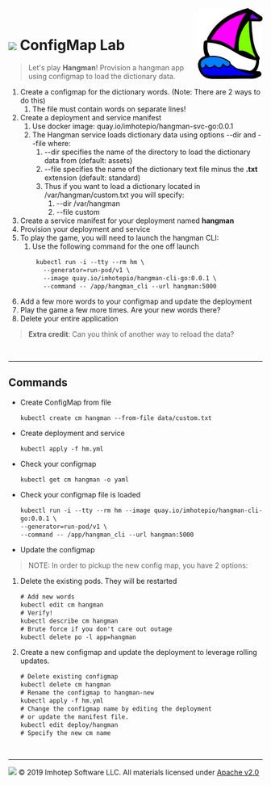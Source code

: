 <img src="../assets/k8sland.png" align="right" width="128" height="auto"/>

<br/>

# <img src="../assets/lab.png" width="32" height="auto"/> ConfigMap Lab

> Let's play **Hangman**! Provision a hangman app using configmap to load the dictionary data.

1. Create a configmap for the dictionary words. (Note: There are 2 ways to do this)
    1. The file must contain words on separate lines!
2. Create a deployment and service manifest
    1. Use docker image: quay.io/imhotepio/hangman-svc-go:0.0.1
    2. The Hangman service loads dictionary data using options --dir and --file where:
        1. --dir specifies the name of the directory to load the dictionary data from (default: assets)
        2. --file specifies the name of the dictionary text file minus the **.txt** extension (default: standard)
        3.  Thus if you want to load a dictionary located in /var/hangman/custom.txt you will specify:
            1. --dir /var/hangman
            2. --file custom
3. Create a service manifest for your deployment named **hangman**
4. Provision your deployment and service
5. To play the game, you will need to launch the hangman CLI:
    1. Use the following command for the one off launch
       ```shell
        kubectl run -i --tty --rm hm \
          --generator=run-pod/v1 \
          --image quay.io/imhotepio/hangman-cli-go:0.0.1 \
          --command -- /app/hangman_cli --url hangman:5000
       ```
6. Add a few more words to your configmap and update the deployment
7. Play the game a few more times. Are your new words there?
8. Delete your entire application

> **Extra credit**: Can you think of another way to reload the data?


<br/>

---
## Commands

- Create ConfigMap from file

  ```shell
  kubectl create cm hangman --from-file data/custom.txt
  ```

- Create deployment and service

  ```shell
  kubectl apply -f hm.yml
  ```

- Check your configmap

  ```shell
  kubectl get cm hangman -o yaml
  ```

- Check your configmap file is loaded

  ```shell
  kubectl run -i --tty --rm hm --image quay.io/imhotepio/hangman-cli-go:0.0.1 \
  --generator=run-pod/v1 \
  --command -- /app/hangman_cli --url hangman:5000
  ```

- Update the configmap

> NOTE: In order to pickup the new config map, you have 2 options:

1. Delete the existing pods. They will be restarted

    ```shell
    # Add new words
    kubectl edit cm hangman
    # Verify!
    kubectl describe cm hangman
    # Brute force if you don't care out outage
    kubectl delete po -l app=hangman
    ```

2. Create a new configmap and update the deployment to leverage rolling
   updates.

    ```shell
    # Delete existing configmap
    kubectl delete cm hangman
    # Rename the configmap to hangman-new
    kubectl apply -f hm.yml
    # Change the configmap name by editing the deployment
    # or update the manifest file.
    kubectl edit deploy/hangman
    # Specify the new cm name
    ```

<br/>

---
<img src="../assets/imhotep_logo.png" width="32" height="auto"/> © 2019 Imhotep Software LLC.
All materials licensed under [Apache v2.0](http://www.apache.org/licenses/LICENSE-2.0)